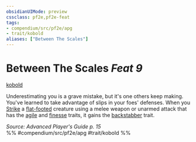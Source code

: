 ```yaml
---
obsidianUIMode: preview
cssclass: pf2e,pf2e-feat
tags:
- compendium/src/pf2e/apg
- trait/kobold
aliases: ["Between The Scales"]
---
```

# Between The Scales  *Feat 9*  
[kobold](/rules/traits/kobold-b1.md)  


Underestimating you is a grave mistake, but it's one others keep making. You've learned to take advantage of slips in your foes' defenses. When you [Strike](/rules/actions/strike.md) a [flat-footed](/rules/conditions.md#Flat-footed) creature using a melee weapon or unarmed attack that has the [agile](/rules/traits/agile.md) and [finesse](/rules/traits/finesse.md) traits, it gains the [backstabber](/rules/traits/backstabber.md) trait.

*Source: Advanced Player's Guide p. 15*  
%% #compendium/src/pf2e/apg #trait/kobold %%